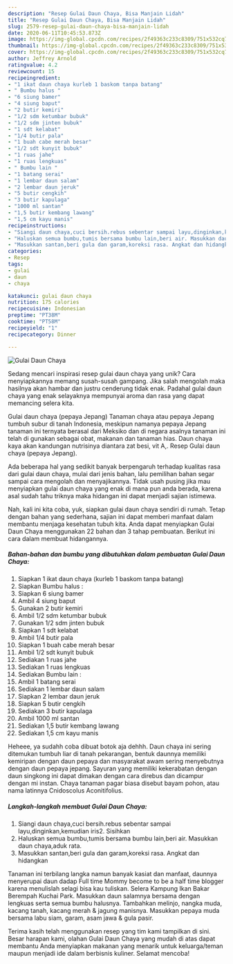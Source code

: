 ```yaml
---
description: "Resep Gulai Daun Chaya, Bisa Manjain Lidah"
title: "Resep Gulai Daun Chaya, Bisa Manjain Lidah"
slug: 2579-resep-gulai-daun-chaya-bisa-manjain-lidah
date: 2020-06-11T10:45:53.873Z
image: https://img-global.cpcdn.com/recipes/2f49363c233c8309/751x532cq70/gulai-daun-chaya-foto-resep-utama.jpg
thumbnail: https://img-global.cpcdn.com/recipes/2f49363c233c8309/751x532cq70/gulai-daun-chaya-foto-resep-utama.jpg
cover: https://img-global.cpcdn.com/recipes/2f49363c233c8309/751x532cq70/gulai-daun-chaya-foto-resep-utama.jpg
author: Jeffrey Arnold
ratingvalue: 4.2
reviewcount: 15
recipeingredient:
- "1 ikat daun chaya kurleb 1 baskom tanpa batang"
- " Bumbu halus "
- "6 siung bamer"
- "4 siung baput"
- "2 butir kemiri"
- "1/2 sdm ketumbar bubuk"
- "1/2 sdm jinten bubuk"
- "1 sdt kelabat"
- "1/4 butir pala"
- "1 buah cabe merah besar"
- "1/2 sdt kunyit bubuk"
- "1 ruas jahe"
- "1 ruas lengkuas"
- " Bumbu lain "
- "1 batang serai"
- "1 lembar daun salam"
- "2 lembar daun jeruk"
- "5 butir cengkih"
- "3 butir kapulaga"
- "1000 ml santan"
- "1,5 butir kembang lawang"
- "1,5 cm kayu manis"
recipeinstructions:
- "Siangi daun chaya,cuci bersih.rebus sebentar sampai layu,dinginkan,kemudian iris2. Sisihkan"
- "Haluskan semua bumbu,tumis bersama bumbu lain,beri air. Masukkan daun chaya,aduk rata."
- "Masukkan santan,beri gula dan garam,koreksi rasa. Angkat dan hidangkan"
categories:
- Resep
tags:
- gulai
- daun
- chaya

katakunci: gulai daun chaya 
nutrition: 175 calories
recipecuisine: Indonesian
preptime: "PT38M"
cooktime: "PT58M"
recipeyield: "1"
recipecategory: Dinner

---
```



![Gulai Daun Chaya](https://img-global.cpcdn.com/recipes/2f49363c233c8309/751x532cq70/gulai-daun-chaya-foto-resep-utama.jpg)

Sedang mencari inspirasi resep gulai daun chaya yang unik? Cara menyiapkannya memang susah-susah gampang. Jika salah mengolah maka hasilnya akan hambar dan justru cenderung tidak enak. Padahal gulai daun chaya yang enak selayaknya mempunyai aroma dan rasa yang dapat memancing selera kita.

Gulai daun chaya (pepaya Jepang) Tanaman chaya atau pepaya Jepang tumbuh subur di tanah Indonesia, meskipun namanya pepaya Jepang tanaman ini ternyata berasal dari Meksiko dan di negara asalnya tanaman ini telah di gunakan sebagai obat, makanan dan tanaman hias. Daun chaya kaya akan kandungan nutrisinya diantara zat besi, vit A,. Resep Gulai daun chaya (pepaya Jepang).

Ada beberapa hal yang sedikit banyak berpengaruh terhadap kualitas rasa dari gulai daun chaya, mulai dari jenis bahan, lalu pemilihan bahan segar sampai cara mengolah dan menyajikannya. Tidak usah pusing jika mau menyiapkan gulai daun chaya yang enak di mana pun anda berada, karena asal sudah tahu triknya maka hidangan ini dapat menjadi sajian istimewa.


Nah, kali ini kita coba, yuk, siapkan gulai daun chaya sendiri di rumah. Tetap dengan bahan yang sederhana, sajian ini dapat memberi manfaat dalam membantu menjaga kesehatan tubuh kita. Anda dapat menyiapkan Gulai Daun Chaya menggunakan 22 bahan dan 3 tahap pembuatan. Berikut ini cara dalam membuat hidangannya.

<!--inarticleads1-->

##### Bahan-bahan dan bumbu yang dibutuhkan dalam pembuatan Gulai Daun Chaya:

1. Siapkan 1 ikat daun chaya (kurleb 1 baskom tanpa batang)
1. Siapkan  Bumbu halus :
1. Siapkan 6 siung bamer
1. Ambil 4 siung baput
1. Gunakan 2 butir kemiri
1. Ambil 1/2 sdm ketumbar bubuk
1. Gunakan 1/2 sdm jinten bubuk
1. Siapkan 1 sdt kelabat
1. Ambil 1/4 butir pala
1. Siapkan 1 buah cabe merah besar
1. Ambil 1/2 sdt kunyit bubuk
1. Sediakan 1 ruas jahe
1. Sediakan 1 ruas lengkuas
1. Sediakan  Bumbu lain :
1. Ambil 1 batang serai
1. Sediakan 1 lembar daun salam
1. Siapkan 2 lembar daun jeruk
1. Siapkan 5 butir cengkih
1. Sediakan 3 butir kapulaga
1. Ambil 1000 ml santan
1. Sediakan 1,5 butir kembang lawang
1. Sediakan 1,5 cm kayu manis


Heheee, ya sudahh coba dibuat botok aja dehhh. Daun chaya ini sering ditemukan tumbuh liar di tanah pekarangan, bentuk daunnya memiliki kemiripan dengan daun pepaya dan masyarakat awam sering menyebutnya dengan daun pepaya jepang. Sayuran yang memiliki kekerabatan dengan daun singkong ini dapat dimakan dengan cara direbus dan dicampur dengan mi instan. Chaya tanaman pagar biasa disebut bayam pohon, atau nama latinnya Cnidoscolus Aconitifolius. 

<!--inarticleads2-->

##### Langkah-langkah membuat Gulai Daun Chaya:

1. Siangi daun chaya,cuci bersih.rebus sebentar sampai layu,dinginkan,kemudian iris2. Sisihkan
1. Haluskan semua bumbu,tumis bersama bumbu lain,beri air. Masukkan daun chaya,aduk rata.
1. Masukkan santan,beri gula dan garam,koreksi rasa. Angkat dan hidangkan


Tanaman ini terbilang langka namun banyak kasiat dan manfaat, daunnya menyerupai daun dadap Full time Mommy become to be a half time blogger karena menulislah selagi bisa kau tuliskan. Selera Kampung Ikan Bakar Berempah Kuchai Park. Masukkan daun salamnya bersama dengan lengkuas serta semua bumbu halusnya. Tambahkan melinjo, nangka muda, kacang tanah, kacang merah &amp; jagung manisnya. Masukkan pepaya muda bersama labu siam, garam, asam jawa &amp; gula pasir. 

Terima kasih telah menggunakan resep yang tim kami tampilkan di sini. Besar harapan kami, olahan Gulai Daun Chaya yang mudah di atas dapat membantu Anda menyiapkan makanan yang menarik untuk keluarga/teman maupun menjadi ide dalam berbisnis kuliner. Selamat mencoba!

